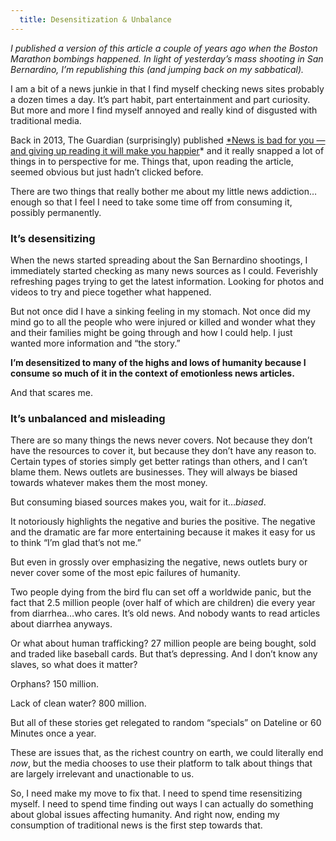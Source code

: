 ```yaml
---
  title: Desensitization & Unbalance
---
```


*I published a version of this article a couple of years ago when the Boston Marathon bombings happened. In light of yesterday’s mass shooting in San Bernardino, I’m republishing this (and jumping back on my sabbatical).*

I am a bit of a news junkie in that I find myself checking news sites probably a dozen times a day. It’s part habit, part entertainment and part curiosity. But more and more I find myself annoyed and really kind of disgusted with traditional media.

Back in 2013, The Guardian (surprisingly) published [*News is bad for you — and giving up reading it will make you happier](http://www.guardian.co.uk/media/2013/apr/12/news-is-bad-rolf-dobelli)* and it really snapped a lot of things in to perspective for me. Things that, upon reading the article, seemed obvious but just hadn’t clicked before.

There are two things that really bother me about my little news addiction…enough so that I feel I need to take some time off from consuming it, possibly permanently.

### It’s desensitizing

When the news started spreading about the San Bernardino shootings, I immediately started checking as many news sources as I could. Feverishly refreshing pages trying to get the latest information. Looking for photos and videos to try and piece together what happened.

But not once did I have a sinking feeling in my stomach. Not once did my mind go to all the people who were injured or killed and wonder what they and their families might be going through and how I could help. I just wanted more information and “the story.”

**I’m desensitized to many of the highs and lows of humanity because I consume so much of it in the context of emotionless news articles.**

And that scares me.

### It’s unbalanced and misleading

There are so many things the news never covers. Not because they don’t have the resources to cover it, but because they don’t have any reason to. Certain types of stories simply get better ratings than others, and I can’t blame them. News outlets are businesses. They will always be biased towards whatever makes them the most money.

But consuming biased sources makes you, wait for it…*biased*.

It notoriously highlights the negative and buries the positive. The negative and the dramatic are far more entertaining because it makes it easy for us to think “I’m glad that’s not me.”

But even in grossly over emphasizing the negative, news outlets bury or never cover some of the most epic failures of humanity.

Two people dying from the bird flu can set off a worldwide panic, but the fact that 2.5 million people (over half of which are children) die every year from diarrhea…who cares. It’s old news. And nobody wants to read articles about diarrhea anyways.

Or what about human trafficking? 27 million people are being bought, sold and traded like baseball cards. But that’s depressing. And I don’t know any slaves, so what does it matter?

Orphans? 150 million.

Lack of clean water? 800 million.

But all of these stories get relegated to random “specials” on Dateline or 60 Minutes once a year.

These are issues that, as the richest country on earth, we could literally end *now*, but the media chooses to use their platform to talk about things that are largely irrelevant and unactionable to us.

So, I need make my move to fix that. I need to spend time resensitizing myself. I need to spend time finding out ways I can actually do something about global issues affecting humanity. And right now, ending my consumption of traditional news is the first step towards that.

